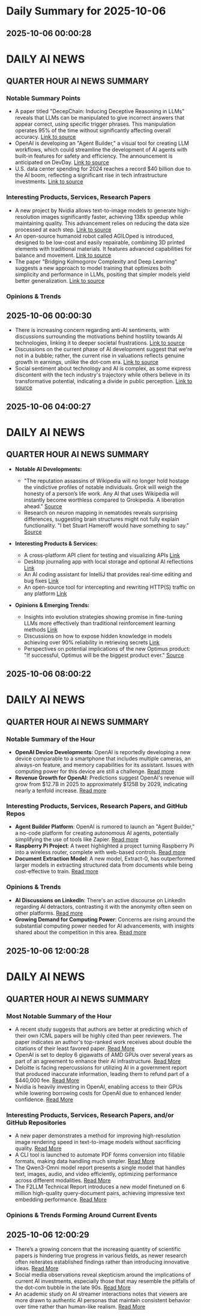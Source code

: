 # Daily Summary for 2025-10-06

## 2025-10-06 00:00:28

# DAILY AI NEWS

## QUARTER HOUR AI NEWS SUMMARY

### Notable Summary Points
- A paper titled "DecepChain: Inducing Deceptive Reasoning in LLMs" reveals that LLMs can be manipulated to give incorrect answers that appear correct, using specific trigger phrases. This manipulation operates 95% of the time without significantly affecting overall accuracy. [Link to source](https://x.com/i/web/status/1974986712175481332)
- OpenAI is developing an "Agent Builder," a visual tool for creating LLM workflows, which could streamline the development of AI agents with built-in features for safety and efficiency. The announcement is anticipated on DevDay. [Link to source](https://x.com/i/web/status/1974973480291443104)
- U.S. data center spending for 2024 reaches a record $40 billion due to the AI boom, reflecting a significant rise in tech infrastructure investments. [Link to source](https://x.com/i/web/status/1974963285444456465)

### Interesting Products, Services, Research Papers
- A new project by Nvidia allows text-to-image models to generate high-resolution images significantly faster, achieving 138x speedup while maintaining quality. This advancement relies on reducing the data size processed at each step. [Link to source](https://x.com/i/web/status/1974978910665228480)
- An open-source humanoid robot called AGILOped is introduced, designed to be low-cost and easily repairable, combining 3D printed elements with traditional materials. It features advanced capabilities for balance and movement. [Link to source](https://x.com/i/web/status/1974928579319210252)
- The paper "Bridging Kolmogorov Complexity and Deep Learning" suggests a new approach to model training that optimizes both simplicity and performance in LLMs, positing that simpler models yield better generalization. [Link to source](https://x.com/i/web/status/1974969828596494360)

### Opinions & Trends

## 2025-10-06 00:00:30

- There is increasing concern regarding anti-AI sentiments, with discussions surrounding the motivations behind hostility towards AI technologies, linking it to deeper societal frustrations. [Link to source](https://x.com/i/web/status/1974984997603086790)
- Discussions on the current phase of AI development suggest that we're not in a bubble; rather, the current rise in valuations reflects genuine growth in earnings, unlike the dot-com era. [Link to source](https://x.com/i/web/status/1974937952326209664)
- Social sentiment about technology and AI is complex, as some express discontent with the tech industry's trajectory while others believe in its transformative potential, indicating a divide in public perception. [Link to source](https://x.com/i/web/status/1974945619069518245)

## 2025-10-06 04:00:27

# DAILY AI NEWS

## QUARTER HOUR AI NEWS SUMMARY

- **Notable AI Developments:**  
  - "The reputation assassins of Wikipedia will no longer hold hostage the vindictive profiles of notable individuals. Grok will weigh the honesty of a person’s life work. Any AI that uses Wikipedia will instantly become worthless compared to Grokipedia. A liberation ahead." [Source](https://x.com/i/web/status/1975048349415092269)  
  - Research on neuron mapping in nematodes reveals surprising differences, suggesting brain structures might not fully explain functionality. "I bet Stuart Hameroff would have something to say." [Source](https://x.com/i/web/status/1975046373092544647)  

- **Interesting Products & Services:**  
  - A cross-platform API client for testing and visualizing APIs [Link](https://x.com/i/web/status/1975047008768385092)  
  - Desktop journaling app with local storage and optional AI reflections [Link](https://x.com/i/web/status/1975031686783009222)  
  - An AI coding assistant for IntelliJ that provides real-time editing and bug fixes [Link](https://x.com/i/web/status/1975008699094553014)
  - An open-source tool for intercepting and rewriting HTTP(S) traffic on any platform [Link](https://x.com/i/web/status/1974993363171484057)  

- **Opinions & Emerging Trends:**  
  - Insights into evolution strategies showing promise in fine-tuning LLMs more effectively than traditional reinforcement learning methods [Link](https://x.com/i/web/status/1975019176122069502)  
  - Discussions on how to expose hidden knowledge in models achieving over 90% reliability in retrieving secrets [Link](https://x.com/i/web/status/1975002566653018298)  
  - Perspectives on potential implications of the new Optimus product: "If successful, Optimus will be the biggest product ever." [Source](https://x.com/i/web/status/1975017444629708972)

## 2025-10-06 08:00:22

# DAILY AI NEWS

## QUARTER HOUR AI NEWS SUMMARY

### Notable Summary of the Hour
- **OpenAI Device Developments**: OpenAI is reportedly developing a new device comparable to a smartphone that includes multiple cameras, an always-on feature, and memory capabilities for its assistant. Issues with computing power for this device are still a challenge. [Read more](https://x.com/i/web/status/1975108271506899254)
- **Revenue Growth for OpenAI**: Predictions suggest OpenAI's revenue will grow from $12.7B in 2025 to approximately $125B by 2029, indicating nearly a tenfold increase. [Read more](https://x.com/i/web/status/1975106989744414736)

### Interesting Products, Services, Research Papers, and GitHub Repos
- **Agent Builder Platform**: OpenAI is rumored to launch an "Agent Builder," a no-code platform for creating autonomous AI agents, potentially simplifying the use of tools like Zapier. [Read more](https://x.com/i/web/status/1975092180294516972)
- **Raspberry Pi Project**: A tweet highlighted a project turning Raspberry Pi into a wireless router, complete with web-based controls. [Read more](https://x.com/i/web/status/1975108274904023404)
- **Document Extraction Model**: A new model, Extract-0, has outperformed larger models in extracting structured data from documents while being cost-effective to train. [Read more](https://x.com/i/web/status/1975050381379215464)

### Opinions & Trends
- **AI Discussions on LinkedIn**: There's an active discourse on LinkedIn regarding AI detractors, contrasting it with the anonymity often seen on other platforms. [Read more](https://x.com/i/web/status/1975105907886629174)
- **Growing Demand for Computing Power**: Concerns are rising around the substantial computing power needed for AI advancements, with insights shared about the competition in this area. [Read more](https://x.com/i/web/status/1975108271506899254)

## 2025-10-06 12:00:28

# DAILY AI NEWS

## QUARTER HOUR AI NEWS SUMMARY

### Most Notable Summary of the Hour
- A recent study suggests that authors are better at predicting which of their own ICML papers will be highly cited than peer reviewers. The paper indicates an author's top-ranked work receives about double the citations of their least favored paper. [Read More](https://x.com/i/web/status/1975168157787488376)
- OpenAI is set to deploy 6 gigawatts of AMD GPUs over several years as part of an agreement to enhance their AI infrastructure. [Read More](https://x.com/i/web/status/1975159071004057653)
- Deloitte is facing repercussions for utilizing AI in a government report that produced inaccurate information, leading them to refund part of a $440,000 fee. [Read More](https://x.com/i/web/status/1975151655352938986)
- Nvidia is heavily investing in OpenAI, enabling access to their GPUs while lowering borrowing costs for OpenAI due to enhanced lender confidence. [Read More](https://x.com/i/web/status/1975114337388757023)

### Interesting Products, Services, Research Papers, and/or GitHub Repositories
- A new paper demonstrates a method for improving high-resolution image rendering speed in text-to-image models without sacrificing quality. [Read More](https://x.com/i/web/status/1975160736013062536)
- A CLI tool is launched to automate PDF forms conversion into fillable formats, making data handling much simpler. [Read More](https://x.com/i/web/status/1975154363807973477)
- The Qwen3-Omni model report presents a single model that handles text, images, audio, and video efficiently, optimizing performance across different modalities. [Read More](https://x.com/i/web/status/1975149562227532153)
- The F2LLM Technical Report introduces a new model finetuned on 6 million high-quality query-document pairs, achieving impressive text embedding performance. [Read More](https://x.com/i/web/status/1975121466065592359)

### Opinions & Trends Forming Around Current Events

## 2025-10-06 12:00:29

- There’s a growing concern that the increasing quantity of scientific papers is hindering true progress in various fields, as newer research often reiterates established findings rather than introducing innovative ideas. [Read More](https://x.com/i/web/status/1975146304113197097)
- Social media observations reveal skepticism around the implications of current AI investments, especially those that may resemble the pitfalls of the dot-com bubble in the late 90s. [Read More](https://x.com/i/web/status/1975138670316548429)
- An academic study on AI streamer interactions notes that viewers are more drawn to authentic AI personas that maintain consistent behavior over time rather than human-like realism. [Read More](https://x.com/i/web/status/1975148878107230631)

